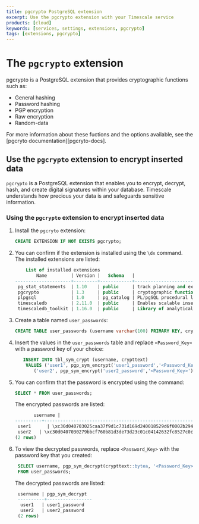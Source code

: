 ```yaml
---
title: pgcrypto PostgreSQL extension
excerpt: Use the pgcrypto extension with your Timescale service
products: [cloud]
keywords: [services, settings, extensions, pgcrypto]
tags: [extensions, pgcrypto]
---
```


# The `pgcrypto` extension

pgcrypto is a PostgreSQL extension that provides cryptographic functions such as:

*   General hashing
*   Password hashing
*   PGP encryption
*   Raw encryption
*   Random-data

For more information about these fuctions and the options available, see the
[pgcryto documentation][pgcryto-docs].

## Use the `pgcrypto` extension to encrypt inserted data

`pgcrypto` is a PostgreSQL extension that enables you to encrypt, decrypt, hash,
and create digital signatures within your database. Timescale understands how
precious your data is and safeguards sensitive information.

<Procedure>

### Using the `pgcrypto` extension to encrypt inserted data

1.  Install the `pgcryto` extension:

    ```sql
    CREATE EXTENSION IF NOT EXISTS pgcrypto;
    ```

1.  You can confirm if the extension is installed using the `\dx` command.
    The installed extensions are listed:

    ```sql
        List of installed extensions
            Name         | Version |   Schema   |                                      Description                                      
    ---------------------+---------+------------+---------------------------------------------------------------------------------------
     pg_stat_statements  | 1.10    | public     | track planning and execution statistics of all SQL statements executed
     pgcrypto            | 1.3     | public     | cryptographic functions
     plpgsql             | 1.0     | pg_catalog | PL/pgSQL procedural language
     timescaledb         | 2.11.0  | public     | Enables scalable inserts and complex queries for time-series data (Community Edition)
     timescaledb_toolkit | 1.16.0  | public     | Library of analytical hyperfunctions, time-series pipelining, and other SQL utilities
     ```

1.  Create a table named `user_passwords`:

    ```sql
    CREATE TABLE user_passwords (username varchar(100) PRIMARY KEY, crypttext text);
    ```

1.  Insert the values in the `user_passwords` table and replace `<Password_Key>`
    with a password key of your choice:

    ```sql
       INSERT INTO tbl_sym_crypt (username, crypttext)
        VALUES ('user1', pgp_sym_encrypt('user1_password','<Password_Key>')),
           ('user2', pgp_sym_encrypt('user2_password','<Password_Key>'));
    ```

1.  You can confirm that the password is encrypted using the command:

    ```sql
    SELECT * FROM user_passwords;
    ```

    The encrypted passwords are listed:

    ```sql
           username |                                                                              crypttext                                                                               
    ----------+----------------------------------------------------------------------------------------------------------------------------------------------------------------------
     user1      | \xc30d040703025caa37f9d1c731d169d240018529d6f0002b2948905a87e4787efaa0046e58fd3f04ee95594bea1803807063321f62c9651cbf0422b04508093df9644a76684b504b317cf633552fcf164f
     user2   | \xc30d0407030279bbcf760b81d3de73d23c01c04142632fc8527c0c1b17cc954c77f16df46022acddc565fd18f0f0f761ddb2f31b21c4ebe47a48039d685287d64506029e027cf29b5493b574df
    (2 rows)
    ```

1.  To view the decrypted passwords, replace `<Password_Key>` with
    the password key that you created:

    ```sql
     SELECT username, pgp_sym_decrypt(crypttext::bytea, '<Password_Key>')
     FROM user_passwords;
    ```

    The decrypted passwords are listed:

    ```sql
     username | pgp_sym_decrypt 
     ----------+-----------------
      user1   | user1_password
      user2   | user2_password
     (2 rows)
    ```

</Procedure>

[pgcrypto-docs]: https://www.postgresql.org/docs/current/pgcrypto.html
